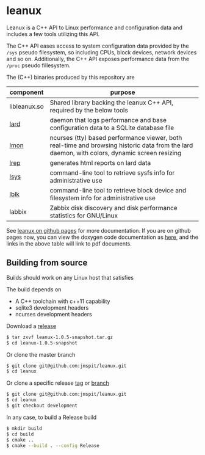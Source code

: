 # leanux

Leanux is a C++ API to Linux performance and configuration data and includes a few tools utilizing this API.

The C++ API eases access to system configuration data provided by the `/sys` pseudo filesystem, so including CPUs, block devices, network devices and so on. Additionally, the C++ API exposes performance data from the `/proc` pseudo fillesystem.

The (C++) binaries produced by this repository are

| component | purpose |
|------|---------|
| libleanux.so | Shared library backing the leanux C++ API, required by the below tools |
| [lard](man_lard.pdf) | daemon that logs performance and base configuration data to a SQLite database file |
| [lmon](man_lmon.pdf) | ncurses (tty) based performance viewer, both real-time and browsing historic data from the lard daemon, with colors, dynamic screen resizing |
| [lrep](man_lrep.pdf) | generates html reports on lard data |
| [lsys](man_lsys.pdf) | command-line tool to retrieve sysfs info for administrative use |
| [lblk](man_lblk.pdf) | command-line tool to retrieve block device and filesystem info for administrative use |
| labbix | Zabbix disk discovery and disk performance statistics for GNU/Linux |

See [leanux on github pages](https://jmspit.github.io/leanux) for more documentation. If you are on github pages now,
you can view the doxygen code documentation as [here](doxygen/html/index.html), and the links in the above table will link to pdf documents.
## Building from source

Builds should work on any Linux host that satisfies

The build depends on

  - A C++ toolchain with c++11 capability
  - sqlite3 development headers
  - ncurses development headers

Download a [release](https://github.com/jmspit/leanux/releases)

```bash
$ tar zxvf leanux-1.0.5-snapshot.tar.gz
$ cd leanux-1.0.5-snapshot
```

Or clone the master branch

```bash
$ git clone git@github.com:jmspit/leanux.git
$ cd leanux
```

Or clone a specific release [tag](https://github.com/jmspit/leanux/tags) or [branch](https://github.com/jmspit/leanux/branches)

```bash
$ git clone git@github.com:jmspit/leanux.git
$ cd leanux
$ git checkout development
```

In any case, to build a Release build

```bash
$ mkdir build
$ cd build
$ cmake ..
$ cmake --build . --config Release
```

